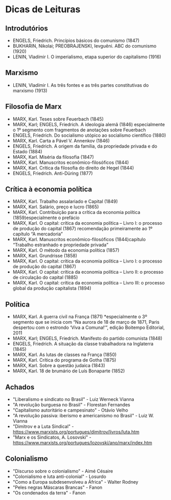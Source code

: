 # Dicas de Leituras

## Introdutórios

- ENGELS, Friedrich. Princípios básicos do comunismo (1847)
- BUKHARIN, Nikolai; PREOBRAJENSKI, Ievguêni. ABC do comunismo (1920)
- LENIN, Vladímir I. O imperialismo, etapa superior do capitalismo (1916)

## Marxismo

- LENIN, Vladímir I. As três fontes e as três partes constitutivas do marxismo (1913)

## Filosofia de Marx

- MARX, Karl. Teses sobre Feuerbach (1845)
- MARX, Karl; ENGELS, Friedrich. A ideologia alemã (1846) especialmente o 1º segmento com fragmentos de anotações sobre Feuerbach
- ENGELS, Friedrich. Do socialismo utópico ao socialismo científico (1880)
- MARX, Karl. Carta a Pável V. Annenkov (1846)
- ENGELS, Friedrich. A origem da família, da propriedade privada e do Estado (1884)
- MARX, Karl. Miséria da filosofia (1847)
- MARX, Karl. Manuscritos econômico-filosóficos (1844)
- MARX, Karl. Crítica da filosofia do direito de Hegel (1844)
- ENGELS, Friedrich. Anti-Düring (1877)

## Crítica à economia política

- MARX, Karl. Trabalho assalariado e Capital (1849)
- MARX, Karl. Salário, preço e lucro (1865)
- MARX, Karl. Contribuição para a crítica da economia política (1859)especialmente o prefácio
- MARX, Karl. O capital: crítica da economia política – Livro I: o processo de produção do capital (1867) recomendação primeiramente ao 1º capítulo “A mercadoria”
- MARX, Karl. Manuscritos econômico-filosóficos (1844)capítulo “Trabalho estranhado e propriedade privada”
- MARX, Karl. O método da economia política (1857)
- MARX, Karl. Grundrisse (1858)
- MARX, Karl. O capital: crítica da economia política – Livro I: o processo de produção do capital (1867)
- MARX, Karl. O capital: crítica da economia política – Livro II: o processo de circulação do capital (1885)
- MARX, Karl. O capital: crítica da economia política – Livro III: o processo global da produção capitalista (1894)

## Política

- MARX, Karl. A guerra civil na França (1871) *especialmente o 3º segmento que se inicia com “Na aurora de 18 de março de 1871, Paris despertou com o estrondo ‘Viva a Comuna!’”, edição Boitempo Editorial, 2011
- MARX, Karl; ENGELS, Friedrich. Manifesto do partido comunista (1848)
- ENGELS, Friedrich. A situação da classe trabalhadora na Inglaterra (1845)
- MARX, Karl. As lutas de classes na França (1850)
- MARX, Karl. Crítica do programa de Gotha (1875)
- MARX, Karl. Sobre a questão judaica (1843)
- MARX, Karl. 18 de brumário de Luís Bonaparte (1852)

## Achados

- "Liberalismo e sindicato no Brasil" - Luiz Werneck Vianna
- "A revolução burguesa no Brasil" - Florestan Fernandes
- "Capitalismo autoritário e campesinato" - Otávio Velho
- "A revolução passiva: iberismo e americanismo no Brasil" - Luiz W. Vianna
- "Dimitrov e a Luta Sindical" - https://www.marxists.org/portugues/dimitrov/livros/luta.htm
- "Marx e os Sindicatos, A. Losovski" -  https://www.marxists.org/portugues/lozovski/ano/marx/index.htm

## Colonialismo

- "Discurso sobre o colonialismo" - Aimé Césaire
- "Colonialismo e luta anti-colonial" - Losurdo
- "Como a Europa subdesenvolveu a África" - Walter Rodney
- "Peles negras Máscaras Brancas" - Fanon
- "Os condenados da terra" - Fanon

